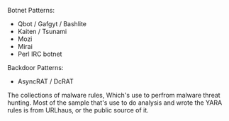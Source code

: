Botnet Patterns:
- Qbot / Gafgyt / Bashlite
- Kaiten / Tsunami
- Mozi
- Mirai
- Perl IRC botnet
  
Backdoor Patterns:
- AsyncRAT / DcRAT

The collections of malware rules, Which's use to perfrom malware threat hunting. Most of the sample that's use to do analysis and wrote the YARA rules is from URLhaus, or the public source of it.